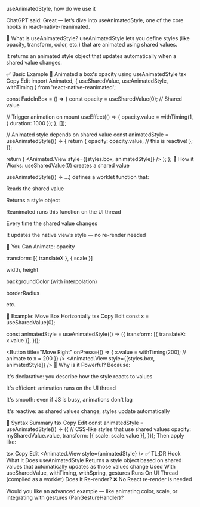 useAnimatedStyle, how do we use it


ChatGPT said:
Great — let’s dive into useAnimatedStyle, one of the core hooks in react-native-reanimated.

🧠 What is useAnimatedStyle?
useAnimatedStyle lets you define styles (like opacity, transform, color, etc.) that are animated using shared values.

It returns an animated style object that updates automatically when a shared value changes.

✅ Basic Example
🔹 Animated a box's opacity using useAnimatedStyle
tsx
Copy
Edit
import Animated, { useSharedValue, useAnimatedStyle, withTiming } from 'react-native-reanimated';

const FadeInBox = () => {
  const opacity = useSharedValue(0); // Shared value

  // Trigger animation on mount
  useEffect(() => {
    opacity.value = withTiming(1, { duration: 1000 });
  }, []);

  // Animated style depends on shared value
  const animatedStyle = useAnimatedStyle(() => {
    return {
      opacity: opacity.value, // this is reactive!
    };
  });

  return (
    <Animated.View style={[styles.box, animatedStyle]} />
  );
};
🧩 How it Works:
useSharedValue(0) creates a shared value

useAnimatedStyle(() => ...) defines a worklet function that:

Reads the shared value

Returns a style object

Reanimated runs this function on the UI thread

Every time the shared value changes

It updates the native view’s style — no re-render needed

🧪 You Can Animate:
opacity

transform: [{ translateX }, { scale }]

width, height

backgroundColor (with interpolation)

borderRadius

etc.

🎯 Example: Move Box Horizontally
tsx
Copy
Edit
const x = useSharedValue(0);

const animatedStyle = useAnimatedStyle(() => ({
  transform: [{ translateX: x.value }],
}));

<Button title="Move Right" onPress={() => {
  x.value = withTiming(200); // animate to x = 200
}} />
<Animated.View style={[styles.box, animatedStyle]} />
🧠 Why is it Powerful?
Because:

It's declarative: you describe how the style reacts to values

It's efficient: animation runs on the UI thread

It's smooth: even if JS is busy, animations don't lag

It's reactive: as shared values change, styles update automatically

📌 Syntax Summary
tsx
Copy
Edit
const animatedStyle = useAnimatedStyle(() => ({
  // CSS-like styles that use shared values
  opacity: mySharedValue.value,
  transform: [{ scale: scale.value }],
}));
Then apply like:

tsx
Copy
Edit
<Animated.View style={animatedStyle} />
✅ TL;DR
Hook	What It Does
useAnimatedStyle	Returns a style object based on shared values that automatically updates as those values change
Used With	useSharedValue, withTiming, withSpring, gestures
Runs On	UI Thread (compiled as a worklet)
Does It Re-render?	❌ No React re-render is needed

Would you like an advanced example — like animating color, scale, or integrating with gestures (PanGestureHandler)?